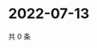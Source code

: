# 2022-07-13

共 0 条

<!-- BEGIN WEIBO -->
<!-- 最后更新时间 Wed Jul 13 2022 06:01:12 GMT+0800 (China Standard Time) -->

<!-- END WEIBO -->
